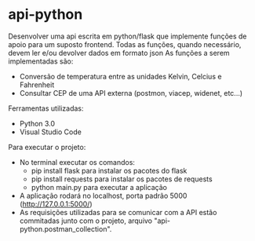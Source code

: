# api-python

Desenvolver uma api escrita em python/flask que implemente funções de apoio para um suposto frontend.
Todas as funções, quando necessário, devem ler e/ou devolver dados em formato json
As funções a serem implementadas são:
- Conversão de temperatura entre as unidades Kelvin, Celcius e Fahrenheit
- Consultar CEP de uma API externa (postmon, viacep, widenet, etc...)

Ferramentas utilizadas:
- Python 3.0
- Visual Studio Code

Para executar o projeto:
- No terminal executar os comandos:
  - pip install flask para instalar os pacotes do flask
  - pip install requests para instalar os pacotes de requests
  - python main.py para executar a aplicação
- A aplicação rodará no localhost, porta padrão 5000 (http://127.0.0.1:5000/)
- As requisições utilizadas para se comunicar com a API estão commitadas junto com o projeto, arquivo "api-python.postman_collection".